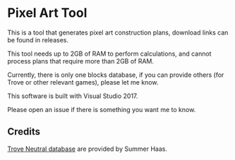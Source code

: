 # Pixel Art Tool

This is a tool that generates pixel art construction plans, download links can be found in releases. 

This tool needs up to 2GB of RAM to perform calculations, and cannot process plans that require more than 2GB of RAM. 

Currently, there is only one blocks database, if you can provide others (for Trove or other relevant games), 
please let me know. 

This software is built with Visual Studio 2017. 

Please open an issue if there is something you want me to know. 

## Credits

[Trove Neutral database](https://docs.google.com/spreadsheets/d/1xZHZqws1lJ9bPGUGNmrFt958TujNHdiVstCY_4dn_f4/edit#gid=0) 
are provided by Summer Haas. 
